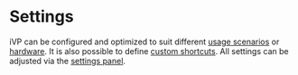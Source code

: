 # Settings

iVP can be configured and optimized to suit different [usage scenarios](global-settings.md) or [hardware](../getting-started/graphic-settings.md). It is also possible to define [custom shortcuts](../keyboard-shortcuts.md). All settings can be adjusted via the [settings panel](../user-interface/settings-panel.md).
